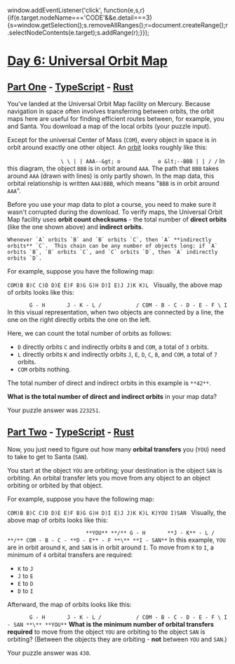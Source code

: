 
window.addEventListener('click', function(e,s,r){if(e.target.nodeName==='CODE'&amp;&amp;e.detail===3){s=window.getSelection();s.removeAllRanges();r=document.createRange();r.selectNodeContents(e.target);s.addRange(r);}});
# [Day 6: Universal Orbit Map](https://adventofcode.com/2019/day/6)

## [Part One](https://adventofcode.com/2019/day/6#part1) - [TypeScript](./typescript/part_one.ts) - [Rust](./rust/src/lib.rs)

You've landed at the Universal Orbit Map facility on Mercury.  Because navigation in space often involves transferring between orbits, the orbit maps here are useful for finding efficient routes between, for example, you and Santa. You download a map of the local orbits (your puzzle input).

Except for the universal Center of Mass (`COM`), every object in space is in orbit around exactly one other object.  An [orbit](https://en.wikipedia.org/wiki/Orbit) looks roughly like this:

`                  \
                   \
                    |
                    |
AAA--&gt; o            o &lt;--BBB
                    |
                    |
                   /
                  /
`
In this diagram, the object `BBB` is in orbit around `AAA`. The path that `BBB` takes around `AAA` (drawn with lines) is only partly shown. In the map data, this orbital relationship is written `AAA)BBB`, which means &quot;`BBB` is in orbit around `AAA`&quot;.

Before you use your map data to plot a course, you need to make sure it wasn't corrupted during the download.  To verify maps, the Universal Orbit Map facility uses **orbit count checksums** - the total number of **direct orbits** (like the one shown above) and **indirect orbits**.

	Whenever `A` orbits `B` and `B` orbits `C`, then `A` **indirectly orbits** `C`.  This chain can be any number of objects long: if `A` orbits `B`, `B` orbits `C`, and `C` orbits `D`, then `A` indirectly orbits `D`.

For example, suppose you have the following map:

`COM)B
B)C
C)D
D)E
E)F
B)G
G)H
D)I
E)J
J)K
K)L
`
Visually, the above map of orbits looks like this:

`        G - H       J - K - L
       /           /
COM - B - C - D - E - F
               \
                I
`
In this visual representation, when two objects are connected by a line, the one on the right directly orbits the one on the left.

Here, we can count the total number of orbits as follows:


- `D` directly orbits `C` and indirectly orbits `B` and `COM`, a total of `3` orbits.
- `L` directly orbits `K` and indirectly orbits `J`, `E`, `D`, `C`, `B`, and `COM`, a total of `7` orbits.
- `COM` orbits nothing.

The total number of direct and indirect orbits in this example is `**42**`.

**What is the total number of direct and indirect orbits** in your map data?


Your puzzle answer was `223251`.

## [Part Two](https://adventofcode.com/2019/day/6#part2) - [TypeScript](./typescript/part_two.ts) - [Rust](./rust/src/lib.rs)

Now, you just need to figure out how many **orbital transfers** you (`YOU`) need to take to get to Santa (`SAN`).

You start at the object `YOU` are orbiting; your destination is the object `SAN` is orbiting. An orbital transfer lets you move from any object to an object orbiting or orbited by that object.

For example, suppose you have the following map:

`COM)B
B)C
C)D
D)E
E)F
B)G
G)H
D)I
E)J
J)K
K)L
K)YOU
I)SAN
`
Visually, the above map of orbits looks like this:

`                          **YOU**
                         **/**
        G - H       **J - K** - L
       /           **/**
COM - B - C - **D - E** - F
               **\**
                **I - SAN**
`
In this example, `YOU` are in orbit around `K`, and `SAN` is in orbit around `I`. To move from `K` to `I`, a minimum of `4` orbital transfers are required:


- `K` to `J`
- `J` to `E`
- `E` to `D`
- `D` to `I`

Afterward, the map of orbits looks like this:

`        G - H       J - K - L
       /           /
COM - B - C - D - E - F
               \
                I - SAN
                 **\**
                  **YOU**
`
**What is the minimum number of orbital transfers required** to move from the object `YOU` are orbiting to the object `SAN` is orbiting? (Between the objects they are orbiting - **not** between `YOU` and `SAN`.)


Your puzzle answer was `430`.





